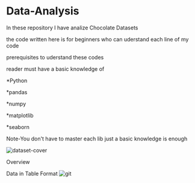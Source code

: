 # Data-Analysis
In these repository I have  analize Chocolate Datasets

the code written here is for beginners who can uderstand each line of my code

prerequisites to uderstand these codes

reader must have a basic knowledge of 

*Python

*pandas

*numpy

*matplotlib

*seaborn

Note-You don't have to master each lib just a basic knowledge is enough

![dataset-cover](https://user-images.githubusercontent.com/65847158/133476937-6cea554f-ab27-4ea7-ab30-b6c7727e4688.jpg)

Overview

Data in Table Format
![git](https://user-images.githubusercontent.com/65847158/133480562-f5f77919-f591-4984-8ee8-fa3e0a8c149a.PNG)
